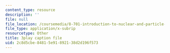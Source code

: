 ```yaml
---
content_type: resource
description: ''
file: null
file_location: /coursemedia/8-701-introduction-to-nuclear-and-particle-physics-fall-2020/2c8d5cbe84815e91892138d2d196f573_J6L9uQ-IO90.vtt
file_type: application/x-subrip
resourcetype: Other
title: 3play caption file
uid: 2c8d5cbe-8481-5e91-8921-38d2d196f573
---
```

